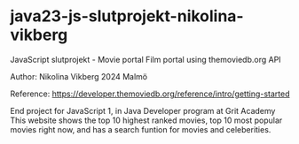# java23-js-slutprojekt-nikolina-vikberg
JavaScript slutprojekt - Movie portal
Film portal using themoviedb.org API

Author: Nikolina Vikberg
2024 Malmö

Reference: https://developer.themoviedb.org/reference/intro/getting-started
  
 End project for JavaScript 1, in Java Developer program at Grit Academy
 This website shows the top 10 highest ranked movies, top 10 most popular movies right now, 
 and has a search funtion for movies and celeberities.
 
